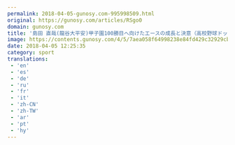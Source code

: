```yaml
---
permalink: 2018-04-05-gunosy.com-995998509.html
original: https://gunosy.com/articles/RSgo0
domain: gunosy.com
title: '島田 直哉(龍谷大平安)甲子園100勝目へ向けたエースの成長と決意（高校野球ドットコム） - グノシー'
image: https://contents.gunosy.com/4/5/7aea058f64998238e84fd429c32929cb_content.jpg
date: 2018-04-05 12:25:35
category: sport
translations: 
 - 'en'
 - 'es'
 - 'de'
 - 'ru'
 - 'fr'
 - 'it'
 - 'zh-CN'
 - 'zh-TW'
 - 'ar'
 - 'pt'
 - 'hy'
---
```


